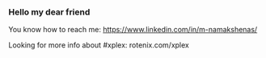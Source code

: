 ### Hello my dear friend
You know how to reach me: https://www.linkedin.com/in/m-namakshenas/

Looking for more info about #xplex: rotenix.com/xplex




<!-- XPLEX-PUSH-HISTORY-START -->
<!-- XPLEX-PUSH-HISTORY-END -->
